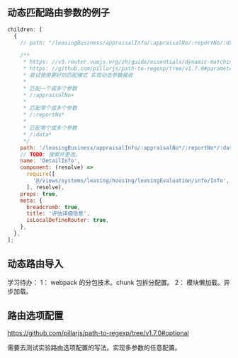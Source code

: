## 动态匹配路由参数的例子

```js
children: [
  {
    // path: "/leasingBusiness/appraisalInfo/:appraisalNo/:reportNo/:data",

    /**
     * https: //v3.router.vuejs.org/zh/guide/essentials/dynamic-matching.html#高级匹配模式
     * https: //github.com/pillarjs/path-to-regexp/tree/v1.7.0#parameters
     * 尝试使用更好的匹配模式 实现动态参数接收
     *
     * 匹配一个或多个参数
     * /:appraisalNo+
     *
     * 匹配零个或多个参数
     * /:reportNo*
     *
     * 匹配零个或多个参数
     * /:data*
     */
    path: '/leasingBusiness/appraisalInfo/:appraisalNo*/:reportNo*/:data*',
    // TODO: 搜索并更改。
    name: 'DetailInfo',
    component: (resolve) =>
      require([
        '@/views/systems/leasing/housing/leasingEvaluation/info/Info',
      ], resolve),
    props: true,
    meta: {
      breadcrumb: true,
      title: '评估详细信息',
      isLocalDefineRouter: true,
    },
  },
];
```

## 动态路由导入

学习待办：
1： webpack 的分包技术。chunk 包拆分配置。
2： 模块懒加载。异步加载。

## 路由选项配置

https://github.com/pillarjs/path-to-regexp/tree/v1.7.0#optional

需要去测试实验路由选项配置的写法。实现多参数的任意配置。
